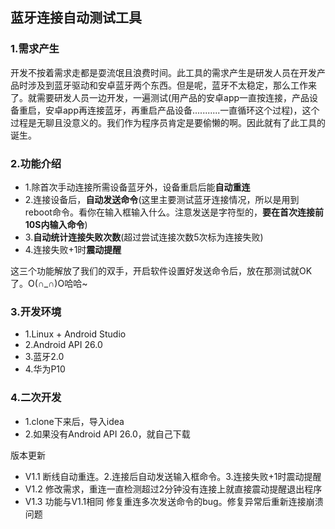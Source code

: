 ## 蓝牙连接自动测试工具

### 1.需求产生
开发不按着需求走都是耍流氓且浪费时间。此工具的需求产生是研发人员在开发产品时涉及到蓝牙驱动和安卓蓝牙两个东西。但是呢，蓝牙不太稳定，那么工作来了。就需要研发人员一边开发，一遍测试(用产品的安卓app一直按连接，产品设备重启，安卓app再连接蓝牙，再重启产品设备...........一直循环这个过程)，这个过程是无聊且没意义的。我们作为程序员肯定是要偷懒的啊。因此就有了此工具的诞生。

### 2.功能介绍
- 1.除首次手动连接所需设备蓝牙外，设备重启后能**自动重连**
- 2.连接设备后，**自动发送命令**(这里主要测试蓝牙连接情况，所以是用到reboot命令。看你在输入框输入什么。注意发送是字符型的，**要在首次连接前10S内输入命令**)
- 3.**自动统计连接失败次数**(超过尝试连接次数5次标为连接失败)
- 4.连接失败+1时**震动提醒**

这三个功能解放了我们的双手，开启软件设置好发送命令后，放在那测试就OK了。O(∩_∩)O哈哈~

### 3.开发环境
- 1.Linux + Android Studio
- 2.Android API 26.0
- 3.蓝牙2.0
- 4.华为P10

### 4.二次开发
- 1.clone下来后，导入idea
- 2.如果没有Android API 26.0，就自己下载

版本更新
- V1.1 断线自动重连。2.连接后自动发送输入框命令。3.连接失败+1时震动提醒
- V1.2 修改需求，重连一直检测超过2分钟没有连接上就直接震动提醒退出程序
- V1.3 功能与V1.1相同 修复重连多次发送命令的bug。修复异常后重新连接崩溃问题
